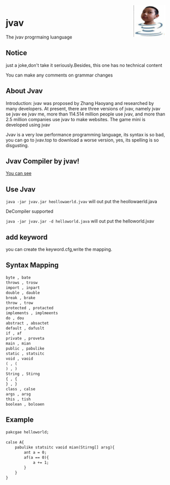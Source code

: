 <img src="logo.png" align="right" width="100" height="100"/>

# jvav
The jvav progrmaing luanguage

## Notice

just a joke,don't take it seriously.Besides, this one has no technical content

You can make any comments on grammar changes
## About Jvav
Introduction: jvav was proposed by Zhang Haoyang and researched by many developers. At present, there are three versions of jvav, namely jvav se jvav ee jvav me, more than 114.514 million people use jvav, and more than 2.5 million companies use jvav to make websites. The game mini is developed using jvav

Jvav is a very low performance programming language, its syntax is so bad,
you can go to jvav.top to download a worse version,
yes, its spelling is so disgusting.

## Jvav Compiler by jvav!

[You can see ](jvav_impl)

## Use Jvav

`java -jar jvav.jar heollowaerld.jvav` will out put the heollowaerld.java

DeCompiler supported

`java -jar jvav.jar -d helloworld.java` will out put the helloworld.jvav

## add keyword

you can create the keyword.cfg,write the mapping.

## Syntax Mapping
```
byte , bate 
throws , trosw 
import , inpart 
double , dauble 
break , brake 
throw , trow 
protected , protacted 
implements , implmeents 
do , dou 
abstract , absactet 
default , dafuslt 
if , af 
private , proveta 
main , mian 
public , pabulike 
static , statsitc 
void , vaoid 
( , ( 
) , ) 
String , Stirng 
{ , { 
} , } 
class , calse 
args , arsg 
this , tish 
boolean , boloaen 
```
## Example

```
pakcgae helloworld;

calse A{
    pabulike statsitc vaoid mian(Stirng[] arsg){
        ant a = 0;
        af(a == 0){
            a += 1;
        }
    }
}

```
